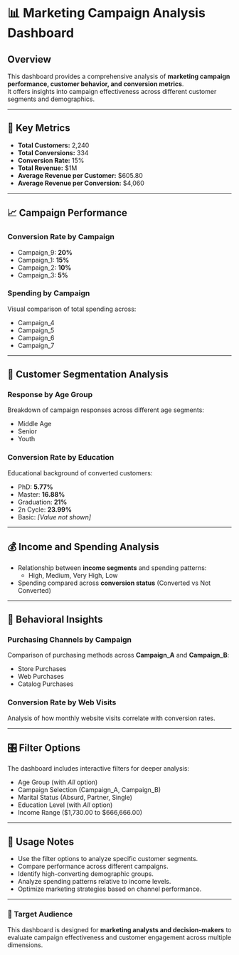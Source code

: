 # 📊 Marketing Campaign Analysis Dashboard

## Overview
This dashboard provides a comprehensive analysis of **marketing campaign performance, customer behavior, and conversion metrics**.  
It offers insights into campaign effectiveness across different customer segments and demographics.

---

## 🔑 Key Metrics
- **Total Customers:** 2,240  
- **Total Conversions:** 334  
- **Conversion Rate:** 15%  
- **Total Revenue:** $1M  
- **Average Revenue per Customer:** $605.80  
- **Average Revenue per Conversion:** $4,060  

---

## 📈 Campaign Performance

### Conversion Rate by Campaign
- Campaign_9: **20%**  
- Campaign_1: **15%**  
- Campaign_2: **10%**  
- Campaign_3: **5%**  

### Spending by Campaign
Visual comparison of total spending across:
- Campaign_4  
- Campaign_5  
- Campaign_6  
- Campaign_7  

---

## 👥 Customer Segmentation Analysis

### Response by Age Group
Breakdown of campaign responses across different age segments:
- Middle Age  
- Senior  
- Youth  

### Conversion Rate by Education
Educational background of converted customers:
- PhD: **5.77%**  
- Master: **16.88%**  
- Graduation: **21%**  
- 2n Cycle: **23.99%**  
- Basic: *[Value not shown]*  

---

## 💰 Income and Spending Analysis
- Relationship between **income segments** and spending patterns:
  - High, Medium, Very High, Low  
- Spending compared across **conversion status** (Converted vs Not Converted)  

---

## 🛒 Behavioral Insights

### Purchasing Channels by Campaign
Comparison of purchasing methods across **Campaign_A** and **Campaign_B**:
- Store Purchases  
- Web Purchases  
- Catalog Purchases  

### Conversion Rate by Web Visits
Analysis of how monthly website visits correlate with conversion rates.  

---

## 🎛 Filter Options
The dashboard includes interactive filters for deeper analysis:
- Age Group (with *All* option)  
- Campaign Selection (Campaign_A, Campaign_B)  
- Marital Status (Absurd, Partner, Single)  
- Education Level (with *All* option)  
- Income Range ($1,730.00 to $666,666.00)  

---

## 📌 Usage Notes
- Use the filter options to analyze specific customer segments.  
- Compare performance across different campaigns.  
- Identify high-converting demographic groups.  
- Analyze spending patterns relative to income levels.  
- Optimize marketing strategies based on channel performance.  

---

### 👤 Target Audience
This dashboard is designed for **marketing analysts and decision-makers** to evaluate campaign effectiveness and customer engagement across multiple dimensions.
